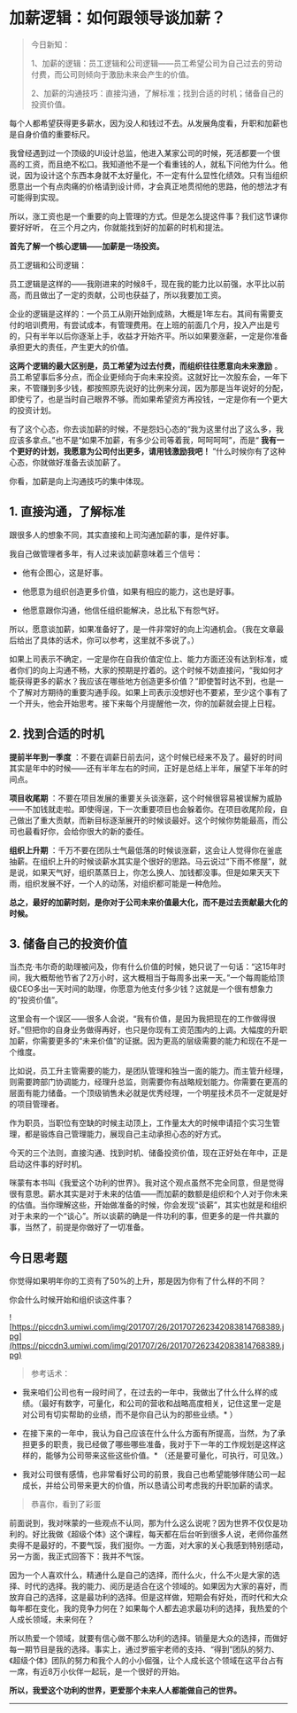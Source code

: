 # 加薪逻辑：如何跟领导谈加薪？

> 今日新知：
> 
> 1、加薪的逻辑：员工逻辑和公司逻辑——员工希望公司为自己过去的劳动付费，而公司则倾向于激励未来会产生的价值。
> 
> 2、加薪的沟通技巧：直接沟通，了解标准；找到合适的时机；储备自己的投资价值。

每个人都希望获得更多薪水，因为没人和钱过不去。从发展角度看，升职和加薪也是自身价值的重要标尺。

我曾经遇到过一个顶级的UI设计总监，他进入某家公司的时候，死活都要一个很高的工资，而且绝不松口。我知道他不是一个看重钱的人，就私下问他为什么。他说，因为设计这个东西本身就不太好量化，不一定有什么显性化绩效。只有当组织愿意出一个有点肉痛的价格请到设计师，才会真正地贯彻他的思路，他的想法才有可能得到实现。

所以，涨工资也是一个重要的向上管理的方式。但是怎么提这件事？我们这节课你要好好听， 在三个月之内，你就能找到好的加薪的时机和提法。

 **首先了解一个核心逻辑——加薪是一场投资。**

员工逻辑和公司逻辑：

员工逻辑是这样的——我刚进来的时候8千，现在我的能力比以前强，水平比以前高，而且做出了一定的贡献，公司也获益了，所以我要加工资。

企业的逻辑是这样的：一个员工从刚开始到成熟，大概是1年左右。其间有需要支付的培训费用，有尝试成本，有管理费用。在上班的前面几个月，投入产出是亏的，只有半年以后你逐渐上手，收益才开始齐平。所以如果要涨薪，一定是你准备承担更大的责任，产生更大的价值。

 **这两个逻辑的最大区别是，员工希望为过去付费，而组织往往愿意向未来激励** 。员工希望事后多分点，而企业更倾向于向未来投资。这就好比一次股东会，一年下来，不管赚到多少钱，都按照原先说好的比例来分润，因为那是当年说好的分配，即使亏了，也是当时自己眼界不够。而如果希望资方再投钱，一定是你有一个更大的投资计划。

有了这个心态，你去谈加薪的时候，不是怨妇心态的“我为这里付出了这么多，我应该多拿点。”也不是“如果不加薪，有多少公司等着我，呵呵呵呵”，而是“ **我有一个更好的计划，我愿意为公司付出更多，请用钱激励我吧！** ”什么时候你有了这种心态，你就做好准备去谈加薪了。

你看，加薪是向上沟通技巧的集中体现。

## 1. 直接沟通，了解标准

跟很多人的想象不同，其实直接和上司沟通加薪的事，是件好事。

我自己做管理者多年，有人过来谈加薪意味着三个信号：

* 他有企图心，这是好事。

* 他愿意为组织创造更多价值，如果有相应的能力，这也是好事。

* 他愿意跟你沟通，他信任组织能解决，总比私下有怨气好。

所以，愿意谈加薪，如果准备好了，是一件非常好的向上沟通机会。（我在文章最后给出了具体的话术，你可以参考，这里就不多说了。）

如果上司表示不确定，一定是你在自我价值定位上、能力方面还没有达到标准，或者你们的向上沟通不畅，大家的预期是拧着的。这个时候不妨直接问，“我如何才能获得更多的薪水？我应该在哪些地方创造更多价值？”即使暂时达不到，也是一个了解对方期待的重要沟通手段。如果上司表示没想好也不要紧，至少这个事有了一个开头，他会开始思考。接下来每个月提醒他一次，你的加薪就会提上日程。

## 2. 找到合适的时机

 **提前半年到一季度** ：不要在调薪日前去问，这个时候已经来不及了。最好的时间其实是年中的时候——还有半年左右的时间，正好是总结上半年，展望下半年的时间点。

 **项目收尾期** ：不要在项目发展的重要关头谈涨薪，这个时候很容易被误解为威胁——不加钱就走啦。即使得逞，下一次重要项目也会躲着你。在项目收尾阶段，自己做出了重大贡献，而新目标逐渐展开的时候谈最好。这个时候你势能最高，而公司也最看好你，会给你很大的新的委任。

 **组织上升期** ：千万不要在团队士气最低落的时候谈涨薪，这会让人觉得你在釜底抽薪。在组织上升的时候谈薪水其实是个很好的思路。马云说过“下雨不修屋”，就是说，如果天气好，组织蒸蒸日上，你怎么换人、加钱都没事。但是如果天天下雨，组织发展不好，一个人的动荡，对组织都可能是一种危险。

 **总之，最好的加薪时刻，是你对于公司未来价值最大化，而不是过去贡献最大化的时候。**

## 3. 储备自己的投资价值

当杰克·韦尔奇的助理被问及，你有什么价值的时候，她只说了一句话：“这15年时间，我大概帮他节省了2万小时，这大概相当于每周多出来一天。”一个每周能给顶级CEO多出一天时间的助理，你愿意为他支付多少钱？这就是一个很有想象力的“投资价值”。

这里会有一个误区——很多人会说，“我有价值，是因为我把现在的工作做得很好。”但把你的自身业务做得再好，也只是你现有工资范围内的上调。大幅度的升职加薪，你需要更多的“未来价值”的证据。因为更高的层级需要的能力和现在不是一个维度。

比如说，员工升主管需要的能力，是团队管理和独当一面的能力。而主管升经理，则需要跨部门协调能力，经理升总监，则需要你有战略规划能力。你需要在更高的层面有能力储备。一个顶级销售未必就是优秀经理，一个明星技术员不一定就是好的项目管理者。

作为职员，当职位有空缺的时候主动顶上，工作量太大的时候申请招个实习生管理，都是锻炼自己管理能力，展现自己主动承担心态的好方式。

今天的三个法则，直接沟通、找到时机、储备投资价值，现在正好处在年中，正是启动这件事的好时机。

咪蒙有本书叫《我爱这个功利的世界》。我对这个观点虽然不完全同意，但是觉得很有意思。薪水其实是对于未来的估值——而加薪的数额是组织和个人对于你未来的估值。当你理解这些，开始做准备的时候，你会发现“谈薪”，其实也就是和组织对于未来的一个“谈心”。所以谈薪的确是一件功利的事，但更多的是一件共赢的事，当然了，前提是你做好了一切准备。

## 今日思考题

你觉得如果明年你的工资有了50%的上升，那是因为你有了什么样的不同？

你会什么时候开始和组织谈这件事？

![https://piccdn3.umiwi.com/img/201707/26/201707262342083814768389.jpg](https://piccdn3.umiwi.com/img/201707/26/201707262342083814768389.jpg)

> 参考话术：

* 我来咱们公司也有一段时间了，在过去的一年中，我做出了什么什么样的成绩。（最好有数字，可量化，和公司的营收和战略高度相关，记住这里一定是对公司有切实帮助的业绩，而不是你自己认为的那些业绩。* ）

* 在接下来的一年中，我认为自己应该在什么什么方面有所提高，当然，为了承担更多的职责，我已经做了哪些哪些准备，我对于下一年的工作规划是这样这样的，能够为公司带来这些这些价值。* （还是要可量化，可执行，可见效。）

* 我对公司很有感情，也非常看好公司的前景，我自己也希望能够伴随公司一起成长，并给公司带来更大的价值，所以恳请公司考虑我的升职加薪的请求。

> 恭喜你，看到了彩蛋

前面说到，我对咪蒙的一些观点不认同，那为什么这么说呢？因为世界不仅仅是功利的。好比我做《超级个体》这个课程，每天都在后台听到很多人说，老师你虽然卖得不是最好的，不要气馁，我们挺你。一方面，对大家的关心我感到特别感动，另一方面，我正式回答下：我并不气馁。

因为一个人喜欢什么，精通什么是自己的选择，而什么火，什么不火是大家的选择、时代的选择。我的能力、阅历是适合在这个领域的。如果因为大家的喜好，而放弃自己的选择，这是最功利的选择。但是这样做，短期会有好处，而时代和大众每年都在变化，我的竞争力何在？如果每个人都去追求最功利的选择，我热爱的个人成长领域，未来何在？

所以热爱一个领域，就要有信心做不那么功利的选择。销量是大众的选择，而做好每一期节目是我的选择。事实上，通过罗振宇老师的支持、“得到”团队的努力、《超级个体》团队的努力和我个人的小小倔强，让个人成长这个领域在这平台占有一席，有近8万小伙伴一起玩，是一个很好的开始。

 **所以，我爱这个功利的世界，更爱那个未来人人都能做自己的世界。**

---
